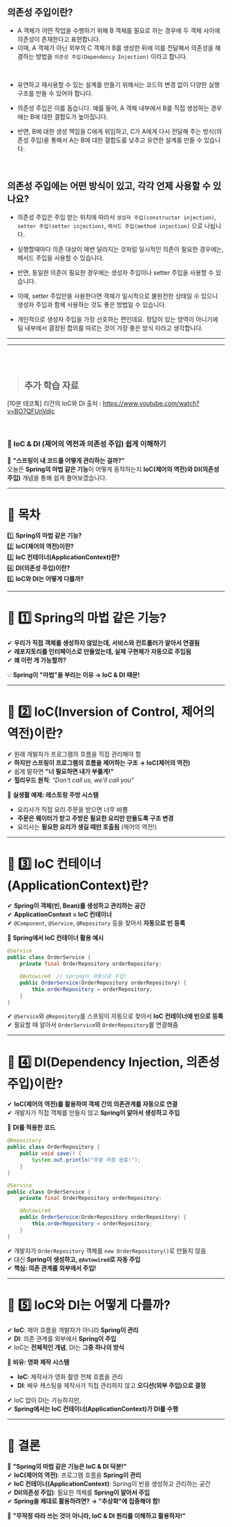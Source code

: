 ## 의존성 주입이란?
- A 객체가 어떤 작업을 수행하기 위해 B 객체를 필요로 하는 경우에 두 객체 사이에 의존성이 존재한다고 표현합니다.
- 이때, A 객체가 아닌 외부의 C 객체가 B를 생성한 뒤에 이를 전달해서 의존성을 해결하는 방법을 `의존성 주입(Dependency Injection)` 이라고 합니다.

<br>

- 유연하고 재사용할 수 있는 설계를 만들기 위해서는 코드의 변경 없이 다양한 실행 구조를 만들 수 있어야 합니다.
- 의존성 주입은 이를 돕습니다. 예를 들어, A 객체 내부에서 B를 직접 생성하는 경우에는 B에 대한 결합도가 높아집니다.
- 반면, B에 대한 생성 책임을 C에게 위임하고, C가 A에게 다시 전달해 주는 방식(의존성 주입)을 통해서 A는 B에 대한 결합도를 낮추고 유연한 설계를 만들 수 있습니다.

  <br>

## 의존성 주입에는 어떤 방식이 있고, 각각 언제 사용할 수 있나요? 
- 의존성 주입은 주입 받는 위치에 따라서 `생성자 주입(constructor injection)`, `setter 주입(setter injection)`, `메서드 주입(method injection)` 으로 나뉩니다.

- 실행할때마다 의존 대상이 매번 달라지는 것처럼 일시적인 의존이 필요한 경우에는, 메서드 주입을 사용할 수 있습니다.
- 반면, 동일한 의존이 필요한 경우에는 생성자 주입이나 setter 주입을 사용할 수 있습니다.
-  이때, setter 주입만을 사용한다면 객체가 일시적으로 불완전한 상태일 수 있으니 생성자 주입과 함께 사용하는 것도 좋은 방법일 수 있습니다.
-  개인적으로 생성자 주입을 가장 선호하는 편인데요. 정답이 있는 영역이 아니기에 팀 내부에서 결정된 합의를 따르는 것이 가장 좋은 방식 이라고 생각합니다.

---
---

<br><br>

> ## 추가 학습 자료

[10분 테코톡] 리건의 IoC와 DI
출처 : https://www.youtube.com/watch?v=BO7QFUnVdjc

<br>

### **📌 IoC & DI (제어의 역전과 의존성 주입) 쉽게 이해하기**  
📢 **"스프링이 내 코드를 어떻게 관리하는 걸까?"**  
오늘은 **Spring의 마법 같은 기능**이 어떻게 동작하는지 **IoC(제어의 역전)와 DI(의존성 주입)** 개념을 통해 쉽게 풀어보겠습니다.  

---

# **📌 목차**
1️⃣ **Spring의 마법 같은 기능?**  
2️⃣ **IoC(제어의 역전)이란?**  
3️⃣ **IoC 컨테이너(ApplicationContext)란?**  
4️⃣ **DI(의존성 주입)이란?**  
5️⃣ **IoC와 DI는 어떻게 다를까?**  

---

# **📌 1️⃣ Spring의 마법 같은 기능?**
✔ **우리가 직접 객체를 생성하지 않았는데, 서비스와 컨트롤러가 알아서 연결됨**  
✔ **레포지토리를 인터페이스로 만들었는데, 실제 구현체가 자동으로 주입됨**  
✔ **왜 이런 게 가능할까?**

💡 **Spring이 "마법"을 부리는 이유 → IoC & DI 때문!**  

---

# **📌 2️⃣ IoC(Inversion of Control, 제어의 역전)이란?**
✔ 원래 개발자가 프로그램의 흐름을 직접 관리해야 함  
✔ **하지만 스프링이 프로그램의 흐름을 제어하는 구조 → IoC(제어의 역전)**  
✔ 쉽게 말하면 **"너 필요하면 내가 부를게!"**  
✔ **헐리우드 원칙**: _"Don't call us, we'll call you"_  

📌 **실생활 예제: 레스토랑 주방 시스템**  
- 요리사가 직접 요리 주문을 받으면 너무 바쁨  
- **주문은 웨이터가 받고 주방은 필요한 요리만 만들도록 구조 변경**  
- 요리사는 **필요한 요리가 생길 때만 호출됨** (제어의 역전!)  

---

# **📌 3️⃣ IoC 컨테이너(ApplicationContext)란?**
✔ **Spring이 객체(빈, Bean)를 생성하고 관리하는 공간**  
✔ **ApplicationContext = IoC 컨테이너**  
✔ `@Component`, `@Service`, `@Repository` 등을 찾아서 **자동으로 빈 등록**  

📌 **Spring에서 IoC 컨테이너 활용 예시**  
```java
@Service
public class OrderService {
    private final OrderRepository orderRepository;

    @Autowired  // Spring이 자동으로 주입!
    public OrderService(OrderRepository orderRepository) {
        this.orderRepository = orderRepository;
    }
}
```
✔ `@Service`와 `@Repository`를 스프링이 자동으로 찾아서 **IoC 컨테이너에 빈으로 등록**  
✔ 필요할 때 알아서 `OrderService`와 `OrderRepository`를 연결해줌  

---

# **📌 4️⃣ DI(Dependency Injection, 의존성 주입)이란?**
✔ **IoC(제어의 역전)를 활용하여 객체 간의 의존관계를 자동으로 연결**  
✔ 개발자가 직접 객체를 만들지 않고 **Spring이 알아서 생성하고 주입**  

📌 **DI를 적용한 코드**
```java
@Repository
public class OrderRepository {
    public void save() {
        System.out.println("주문 저장 완료!");
    }
}

@Service
public class OrderService {
    private final OrderRepository orderRepository;

    @Autowired
    public OrderService(OrderRepository orderRepository) {
        this.orderRepository = orderRepository;
    }
}
```
✔ 개발자가 `OrderRepository` 객체를 `new OrderRepository()`로 만들지 않음  
✔ 대신 **Spring이 생성하고, `@Autowired`로 자동 주입**  
✔ **핵심: 의존 관계를 외부에서 주입!**  

---

# **📌 5️⃣ IoC와 DI는 어떻게 다를까?**
✔ **IoC**: 제어 흐름을 개발자가 아니라 **Spring이 관리**  
✔ **DI**: 의존 관계를 외부에서 **Spring이 주입**  
✔ IoC는 **전체적인 개념**, DI는 **그중 하나의 방식**  

📌 **비유: 영화 제작 시스템**  
- **IoC**: 제작사가 영화 촬영 전체 흐름을 관리  
- **DI**: 배우 캐스팅을 제작사가 직접 관리하지 않고 **오디션(외부 주입)으로 결정**  

✔ IoC 없이 DI는 가능하지만,  
✔ **Spring에서는 IoC 컨테이너(ApplicationContext)가 DI를 수행**  

---

# **📌 결론**
📢 **"Spring의 마법 같은 기능은 IoC & DI 덕분!"**  
✔ **IoC(제어의 역전)**: 프로그램 흐름을 **Spring이 관리**  
✔ **IoC 컨테이너(ApplicationContext)**: Spring이 빈을 생성하고 관리하는 공간  
✔ **DI(의존성 주입)**: 필요한 객체를 **Spring이 알아서 주입**  
✔ **Spring을 제대로 활용하려면? → "추상화"에 집중해야 함!**  

🚀 **"무작정 따라 쓰는 것이 아니라, IoC & DI 원리를 이해하고 활용하자!"**
